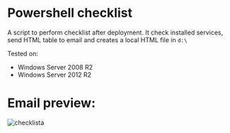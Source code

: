 Powershell checklist
===
A script to perform checklist after deployment. 
It check installed services, send HTML table to email and creates a local HTML file in `d:\`

Tested on:
* Windows Server 2008 R2
* Windows Server 2012 R2

Email preview:
===
![checklista](https://cloud.githubusercontent.com/assets/26375625/23986215/5a07dfd0-0a23-11e7-9d15-864d8593f96d.png)


